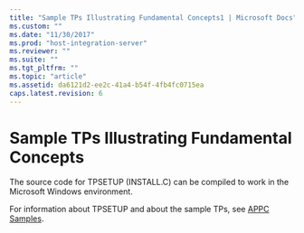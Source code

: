 ```yaml
---
title: "Sample TPs Illustrating Fundamental Concepts1 | Microsoft Docs"
ms.custom: ""
ms.date: "11/30/2017"
ms.prod: "host-integration-server"
ms.reviewer: ""
ms.suite: ""
ms.tgt_pltfrm: ""
ms.topic: "article"
ms.assetid: da6121d2-ee2c-41a4-b54f-4fb4fc0715ea
caps.latest.revision: 6
---
```

# Sample TPs Illustrating Fundamental Concepts
The source code for TPSETUP (INSTALL.C) can be compiled to work in the Microsoft Windows environment.  
  
 For information about TPSETUP and about the sample TPs, see [APPC Samples](../HIS2010/appc-samples.md).